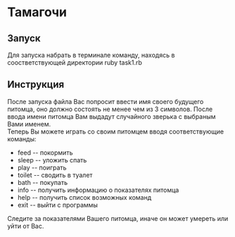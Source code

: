 # Тамагочи

## Запуск

Для запуска набрать в терминале команду, находясь в соостветствующей директории
  ruby task1.rb

## Инструкция

  После запуска файла Вас попросит ввести имя своего будущего питомца, оно должно состоять не менее чем из 3 символов. После ввода имени питомца Вам выдадут случайного зверька с выбраным Вами именем.  
  Теперь Вы можете играть со своим питомцем вводя соответствующие команды:
  - feed -- покормить
  - sleep -- уложить спать
  - play -- поиграть
  - toilet -- сводить в туалет
  - bath -- покупать
  - info -- получить информацию о показателях питомца
  - help -- получить список возможных команд
  - exit -- выйти с программы

  Следите за показателями Вашего питомца, иначе он может умереть или уйти от Вас.
